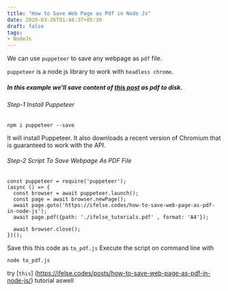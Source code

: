 ```yaml
---
title: "How to Save Web Page as Pdf in Node Js"
date: 2020-03-26T01:44:37+05:30
draft: false
tags:
- NodeJs
---
```


We can use `puppeteer` to save any webpage as `pdf` file.

`puppeteer` is a node js library to work with `headless chrome`.


##### In this example we'll save content of [this post](https://ifelse.codes/posts/how-to-save-web-page-as-pdf-in-node-js/) as pdf to disk. 

###### Step-1 Install Puppeteer 
```
npm i puppeteer --save
```
It will install Puppeteer.
It also downloads a recent version of Chromium that is guaranteed to work with the API. 

###### Step-2 Script To Save Webpage As PDF File
```
const puppeteer = require('puppeteer'); 
(async () => {
  const browser = await puppeteer.launch();
  const page = await browser.newPage();
  await page.goto('https://ifelse.codes/how-to-save-web-page-as-pdf-in-node-js');
  await page.pdf({path: './ifelse_tutorials.pdf' , format: 'A4'});

  await browser.close();
})();
```
Save this this code as `to_pdf.js`
Execute the script on command line with 
```
node to_pdf.js
```

try [`this`] (https://ifelse.codes/posts/how-to-save-web-page-as-pdf-in-node-js/) tutorial aswell
